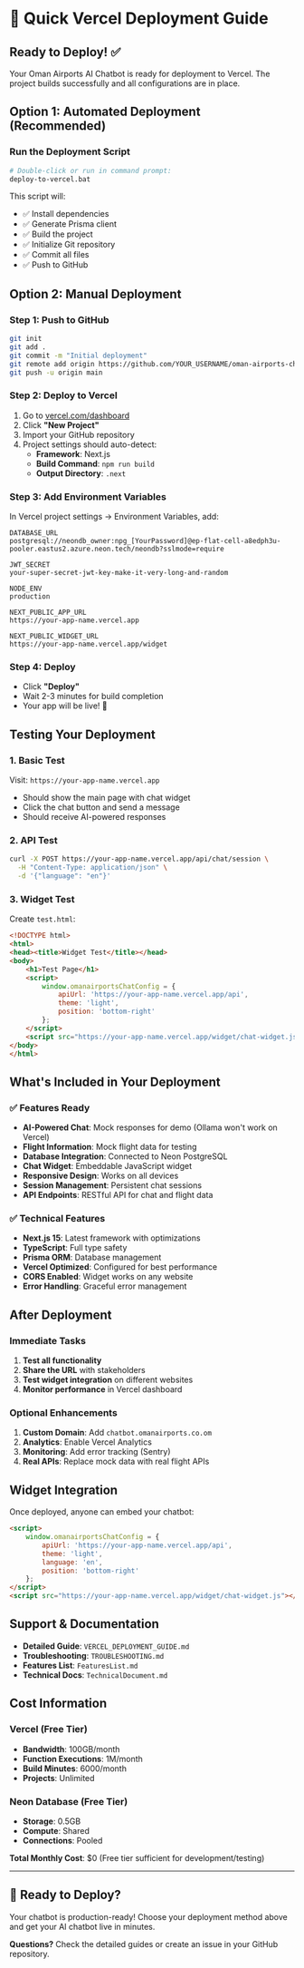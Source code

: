 # 🚀 Quick Vercel Deployment Guide

## Ready to Deploy! ✅

Your Oman Airports AI Chatbot is ready for deployment to Vercel. The project builds successfully and all configurations are in place.

## Option 1: Automated Deployment (Recommended)

### Run the Deployment Script
```bash
# Double-click or run in command prompt:
deploy-to-vercel.bat
```

This script will:
- ✅ Install dependencies
- ✅ Generate Prisma client
- ✅ Build the project
- ✅ Initialize Git repository
- ✅ Commit all files
- ✅ Push to GitHub

## Option 2: Manual Deployment

### Step 1: Push to GitHub
```bash
git init
git add .
git commit -m "Initial deployment"
git remote add origin https://github.com/YOUR_USERNAME/oman-airports-chatbot.git
git push -u origin main
```

### Step 2: Deploy to Vercel
1. Go to [vercel.com/dashboard](https://vercel.com/dashboard)
2. Click **"New Project"**
3. Import your GitHub repository
4. Project settings should auto-detect:
   - **Framework**: Next.js
   - **Build Command**: `npm run build`
   - **Output Directory**: `.next`

### Step 3: Add Environment Variables
In Vercel project settings → Environment Variables, add:

```
DATABASE_URL
postgresql://neondb_owner:npg_[YourPassword]@ep-flat-cell-a8edph3u-pooler.eastus2.azure.neon.tech/neondb?sslmode=require

JWT_SECRET
your-super-secret-jwt-key-make-it-very-long-and-random

NODE_ENV
production

NEXT_PUBLIC_APP_URL
https://your-app-name.vercel.app

NEXT_PUBLIC_WIDGET_URL
https://your-app-name.vercel.app/widget
```

### Step 4: Deploy
- Click **"Deploy"**
- Wait 2-3 minutes for build completion
- Your app will be live! 🎉

## Testing Your Deployment

### 1. Basic Test
Visit: `https://your-app-name.vercel.app`
- Should show the main page with chat widget
- Click the chat button and send a message
- Should receive AI-powered responses

### 2. API Test
```bash
curl -X POST https://your-app-name.vercel.app/api/chat/session \
  -H "Content-Type: application/json" \
  -d '{"language": "en"}'
```

### 3. Widget Test
Create `test.html`:
```html
<!DOCTYPE html>
<html>
<head><title>Widget Test</title></head>
<body>
    <h1>Test Page</h1>
    <script>
        window.omanairportsChatConfig = {
            apiUrl: 'https://your-app-name.vercel.app/api',
            theme: 'light',
            position: 'bottom-right'
        };
    </script>
    <script src="https://your-app-name.vercel.app/widget/chat-widget.js"></script>
</body>
</html>
```

## What's Included in Your Deployment

### ✅ Features Ready
- **AI-Powered Chat**: Mock responses for demo (Ollama won't work on Vercel)
- **Flight Information**: Mock flight data for testing
- **Database Integration**: Connected to Neon PostgreSQL
- **Chat Widget**: Embeddable JavaScript widget
- **Responsive Design**: Works on all devices
- **Session Management**: Persistent chat sessions
- **API Endpoints**: RESTful API for chat and flight data

### ✅ Technical Features
- **Next.js 15**: Latest framework with optimizations
- **TypeScript**: Full type safety
- **Prisma ORM**: Database management
- **Vercel Optimized**: Configured for best performance
- **CORS Enabled**: Widget works on any website
- **Error Handling**: Graceful error management

## After Deployment

### Immediate Tasks
1. **Test all functionality**
2. **Share the URL** with stakeholders
3. **Test widget integration** on different websites
4. **Monitor performance** in Vercel dashboard

### Optional Enhancements
1. **Custom Domain**: Add `chatbot.omanairports.co.om`
2. **Analytics**: Enable Vercel Analytics
3. **Monitoring**: Add error tracking (Sentry)
4. **Real APIs**: Replace mock data with real flight APIs

## Widget Integration

Once deployed, anyone can embed your chatbot:

```html
<script>
    window.omanairportsChatConfig = {
        apiUrl: 'https://your-app-name.vercel.app/api',
        theme: 'light',
        language: 'en',
        position: 'bottom-right'
    };
</script>
<script src="https://your-app-name.vercel.app/widget/chat-widget.js"></script>
```

## Support & Documentation

- **Detailed Guide**: `VERCEL_DEPLOYMENT_GUIDE.md`
- **Troubleshooting**: `TROUBLESHOOTING.md`
- **Features List**: `FeaturesList.md`
- **Technical Docs**: `TechnicalDocument.md`

## Cost Information

### Vercel (Free Tier)
- **Bandwidth**: 100GB/month
- **Function Executions**: 1M/month
- **Build Minutes**: 6000/month
- **Projects**: Unlimited

### Neon Database (Free Tier)
- **Storage**: 0.5GB
- **Compute**: Shared
- **Connections**: Pooled

**Total Monthly Cost**: $0 (Free tier sufficient for development/testing)

---

## 🎯 Ready to Deploy?

Your chatbot is production-ready! Choose your deployment method above and get your AI chatbot live in minutes.

**Questions?** Check the detailed guides or create an issue in your GitHub repository. 
